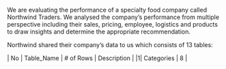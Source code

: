 We are evaluating the performance of a specialty food company called Northwind Traders. We analysed the company’s performance from multiple perspective including their sales, pricing, employee, logistics and products to draw insights and determine the appropriate recommendation.


Northwind shared their company’s data to us which consists of 13 tables:

| No | Table_Name | # of Rows | Description |
|1| Categories | 8 |